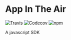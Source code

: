 # App In The Air
[![Travis](https://img.shields.io/travis/louy/appintheair-js.svg)](https://travis-ci.org/louy/appintheair-js)
[![Codecov](https://img.shields.io/codecov/c/github/louy/appintheair-js.svg)](https://codecov.io/gh/louy/appintheair-js)
[![npm](https://img.shields.io/npm/v/appintheair.svg)](https://www.npmjs.com/package/appintheair)

A javascript SDK
